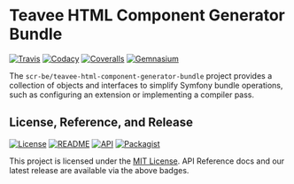 # Teavee HTML Component Generator Bundle

[![Travis](https://scr.be/teavee-html-component-generator-bundle/travis_shield)](https://scr.be/teavee-html-component-generator-bundle/travis)
[![Codacy](https://scr.be/teavee-html-component-generator-bundle/codacy_shield)](https://scr.be/teavee-html-component-generator-bundle/codacy)
[![Coveralls](https://scr.be/teavee-html-component-generator-bundle/coveralls_shield)](https://scr.be/teavee-html-component-generator-bundle/coveralls)
[![Gemnasium](https://scr.be/teavee-html-component-generator-bundle/gemnasium_shield)](https://scr.be/teavee-html-component-generator-bundle/gemnasium)

The `scr-be/teavee-html-component-generator-bundle` project provides a collection of objects and interfaces to simplify Symfony
bundle operations, such as configuring an extension or implementing a compiler pass.

## License, Reference, and Release

[![License](https://scr.be/teavee-html-component-generator-bundle/license_shield)](https://scr.be/teavee-html-component-generator-bundle/license)
[![README](https://scr.be/teavee-html-component-generator-bundle/readme_shield)](https://scr.be/teavee-html-component-generator-bundle/readme)
[![API](https://scr.be/teavee-html-component-generator-bundle/api_shield)](https://scr.be/teavee-html-component-generator-bundle/api)
[![Packagist](https://scr.be/teavee-html-component-generator-bundle/packagist_shield)](https://scr.be/teavee-html-component-generator-bundle/packagist)

This project is licensed under the [MIT License](https://github.com/scr-be/teavee-html-component-generator-bundle/blob/master/LICENSE.md).
API Reference docs and our latest release are available via the above badges.
